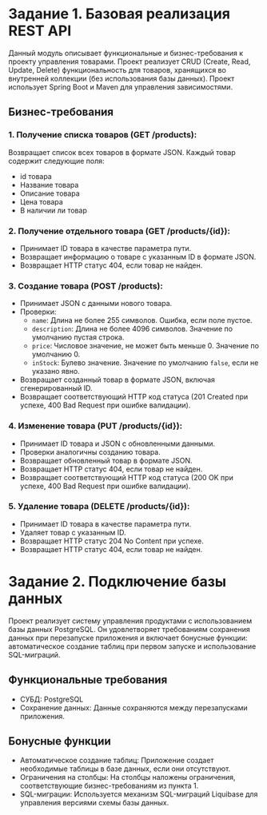# Задание 1. Базовая реализация REST API

Данный модуль описывает функциональные и бизнес-требования к проекту управления товарами. Проект реализует
CRUD (Create, Read, Update, Delete) функциональность для товаров, хранящихся во внутренней коллекции (без
использования базы данных). Проект использует Spring Boot и Maven для управления зависимостями.

## Бизнес-требования

### 1. Получение списка товаров (GET /products):

Возвращает список всех товаров в формате JSON. Каждый товар содержит следующие поля:
* id товара
* Название товара
* Описание товара
* Цена товара
* В наличии ли товар

### 2. Получение отдельного товара (GET /products/{id}):

* Принимает ID товара в качестве параметра пути.
* Возвращает информацию о товаре с указанным ID в формате JSON.
* Возвращает HTTP статус 404, если товар не найден.

### 3. Создание товара (POST /products):

* Принимает JSON с данными нового товара.
* Проверки:
    * `name`: Длина не более 255 символов. Ошибка, если поле пустое.
    * `description`: Длина не более 4096 символов. Значение по умолчанию пустая строка.
    * `price`: Числовое значение, не может быть меньше 0. Значение по умолчанию 0.
    * `inStock`: Булево значение. Значение по умолчанию `false`, если не указано явно.
* Возвращает созданный товар в формате JSON, включая сгенерированный ID.
* Возвращает соответствующий HTTP код статуса (201 Created при успехе, 400 Bad Request при ошибке валидации).

### 4. Изменение товара (PUT /products/{id}):

* Принимает ID товара и JSON с обновленными данными.
* Проверки аналогичны созданию товара.
* Возвращает обновленный товар в формате JSON.
* Возвращает HTTP статус 404, если товар не найден.
* Возвращает соответствующий HTTP код статуса (200 OK при успехе, 400 Bad Request при ошибке валидации).

### 5. Удаление товара (DELETE /products/{id}):

* Принимает ID товара в качестве параметра пути.
* Удаляет товар с указанным ID.
* Возвращает HTTP статус 204 No Content при успехе.
* Возвращает HTTP статус 404, если товар не найден.

# Задание 2. Подключение базы данных

Проект реализует систему управления продуктами с использованием базы данных PostgreSQL.  Он удовлетворяет требованиям
сохранения данных при перезапуске приложения и включает бонусные функции: автоматическое создание таблиц при первом
запуске и использование SQL-миграций.

## Функциональные требования

* СУБД: PostgreSQL
* Сохранение данных: Данные сохраняются между перезапусками приложения.

## Бонусные функции

* Автоматическое создание таблиц: Приложение создает необходимые таблицы в базе данных, если они отсутствуют.
* Ограничения на столбцы: На столбцы наложены ограничения, соответствующие бизнес-требованиям из пункта 1.
* SQL-миграции: Используется механизм SQL-миграций Liquibase для управления версиями схемы базы данных.
